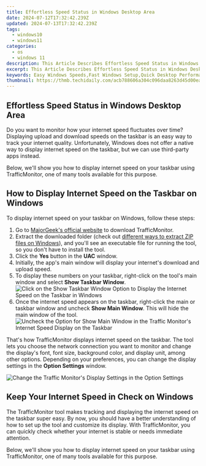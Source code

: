 ```yaml
---
title: Effortless Speed Status in Windows Desktop Area
date: 2024-07-12T17:32:42.239Z
updated: 2024-07-13T17:32:42.239Z
tags:
  - windows10
  - windows11
categories:
  - os
  - windows 11
description: This Article Describes Effortless Speed Status in Windows Desktop Area
excerpt: This Article Describes Effortless Speed Status in Windows Desktop Area
keywords: Easy Windows Speeds,Fast Windows Setup,Quick Desktop Performance,Enhance WinSpeed,Optimize Windows Speed,Accelerate Desktop Sync,Boost Windows Status
thumbnail: https://thmb.techidaily.com/acb788606a304c096daa8263d45d00ea2b9351615c5d83ea5a34a4991c1927bf.jpg
---
```


## Effortless Speed Status in Windows Desktop Area

 Do you want to monitor how your internet speed fluctuates over time? Displaying upload and download speeds on the taskbar is an easy way to track your internet quality. Unfortunately, Windows does not offer a native way to display internet speed on the taskbar, but we can use third-party apps instead.

 Below, we'll show you how to display internet speed on your taskbar using TrafficMonitor, one of many tools available for this purpose.

## How to Display Internet Speed on the Taskbar on Windows

 To display internet speed on your taskbar on Windows, follow these steps:

1. Go to [MajorGeek's official website](https://www.majorgeeks.com/files/details/trafficmonitor.html) to download TrafficMonitor.
2. Extract the downloaded folder (check out [different ways to extract ZIP files on Windows](https://www.makeuseof.com/how-to-extract-zip-files-windows-11/)), and you'll see an executable file for running the tool, so you don't have to install the tool.
3. Click the **Yes** button in the **UAC** window.
4. Initially, the app's main window will display your internet's download and upload speed.
5. To display these numbers on your taskbar, right-click on the tool's main window and select **Show Taskbar Window**.  
![Click on the Show Taskbar Window Option to Display the Internet Speed on the Taskbar in Windows](https://static1.makeuseofimages.com/wordpress/wp-content/uploads/2023/06/click-on-the-show-taskbar-window-option-to-display-the-internet-speed-on-the-taskbar-in-windows.jpg)
6. Once the internet speed appears on the taskbar, right-click the main or taskbar window and uncheck **Show Main Window**. This will hide the main window of the tool.  
![Uncheck the Option for Show Main Window in the Traffic Monitor's Internet Speed Display on the Taskbar](https://static1.makeuseofimages.com/wordpress/wp-content/uploads/2023/06/uncheck-the-option-for-show-main-windows-in-the-traffic-monitor-s-internet-speed-display-on-the-taskbar.jpg)

 That's how TrafficMonitor displays internet speed on the taskbar. The tool lets you choose the network connection you want to monitor and change the display's font, font size, background color, and display unit, among other options. Depending on your preferences, you can change the display settings in the **Option Settings** window.

![Change the Traffic Monitor's Display Settings in the Option Settings](https://static1.makeuseofimages.com/wordpress/wp-content/uploads/2023/06/change-the-traffic-monitor-s-display-settings-in-the-option-settings-1.jpg)

## Keep Your Internet Speed in Check on Windows

 The TrafficMonitor tool makes tracking and displaying the internet speed on the taskbar super easy. By now, you should have a better understanding of how to set up the tool and customize its display. With TrafficMonitor, you can quickly check whether your internet is stable or needs immediate attention.

 Below, we'll show you how to display internet speed on your taskbar using TrafficMonitor, one of many tools available for this purpose.



<ins class="adsbygoogle"
      style="display:block"
      data-ad-client="ca-pub-7571918770474297"
      data-ad-slot="8358498916"
      data-ad-format="auto"
      data-full-width-responsive="true"></ins>

